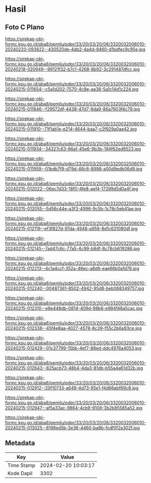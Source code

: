 # Hasil

## Foto C Plano

https://sirekap-obj-formc.kpu.go.id/aba8/pemilu/pdpr/33/20/03/20/06/3320032006010-20240220-093822--430520de-4db2-4a4d-9460-d1bdfec9c95e.jpg

https://sirekap-obj-formc.kpu.go.id/aba8/pemilu/pdpr/33/20/03/20/06/3320032006010-20240218-020949--99121f32-b7c1-4268-8b92-3c291487dfcc.jpg

https://sirekap-obj-formc.kpu.go.id/aba8/pemilu/pdpr/33/20/03/20/06/3320032006010-20240215-011654--c5a1d202-7570-4c8e-aa38-5a1c14d1c224.jpg

https://sirekap-obj-formc.kpu.go.id/aba8/pemilu/pdpr/33/20/03/20/06/3320032006010-20240215-011846--f29572df-4438-47d7-8da9-86a7603f4c79.jpg

https://sirekap-obj-formc.kpu.go.id/aba8/pemilu/pdpr/33/20/03/20/06/3320032006010-20240215-011910--71f1ab1e-e214-4644-baa7-c2f929a0ae42.jpg

https://sirekap-obj-formc.kpu.go.id/aba8/pemilu/pdpr/33/20/03/20/06/3320032006010-20240215-011934--34327c63-86af-45e6-9b3b-194f62ed9523.jpg

https://sirekap-obj-formc.kpu.go.id/aba8/pemilu/pdpr/33/20/03/20/06/3320032006010-20240215-011959--01bdb7f9-d79d-46c6-8998-a00d9edb06d9.jpg

https://sirekap-obj-formc.kpu.go.id/aba8/pemilu/pdpr/33/20/03/20/06/3320032006010-20240215-012022--06ec7d33-18f0-4fe8-aef4-17299d5d0a4f.jpg

https://sirekap-obj-formc.kpu.go.id/aba8/pemilu/pdpr/33/20/03/20/06/3320032006010-20240215-012055--5d56c44e-a3f3-4996-9c5b-1c78c5eb41ae.jpg

https://sirekap-obj-formc.kpu.go.id/aba8/pemilu/pdpr/33/20/03/20/06/3320032006010-20240215-012119--ef3f827d-97da-4948-a958-8d1c631080df.jpg

https://sirekap-obj-formc.kpu.go.id/aba8/pemilu/pdpr/33/20/03/20/06/3320032006010-20240215-012145--7ad47c6c-77a5-4c99-b8df-8c78cb619286.jpg

https://sirekap-obj-formc.kpu.go.id/aba8/pemilu/pdpr/33/20/03/20/06/3320032006010-20240215-012213--4c1a4ccf-352a-46ec-a8d6-eae66b0afd76.jpg

https://sirekap-obj-formc.kpu.go.id/aba8/pemilu/pdpr/33/20/03/20/06/3320032006010-20240215-012240--00487361-8502-4942-95d8-beb068349757.jpg

https://sirekap-obj-formc.kpu.go.id/aba8/pemilu/pdpr/33/20/03/20/06/3320032006010-20240215-012310--e8e448db-0814-409d-98b6-e984f48a5cac.jpg

https://sirekap-obj-formc.kpu.go.id/aba8/pemilu/pdpr/33/20/03/20/06/3320032006010-20240215-012338--45f4e8aa-4027-4578-8c39-f55c2b6a93ce.jpg

https://sirekap-obj-formc.kpu.go.id/aba8/pemilu/pdpr/33/20/03/20/06/3320032006010-20240215-012429--01c37799-15bb-4ef7-88ed-ddc4976a4053.jpg

https://sirekap-obj-formc.kpu.go.id/aba8/pemilu/pdpr/33/20/03/20/06/3320032006010-20240215-012643--825acb73-48b4-4da3-81db-b55a4a61d32b.jpg

https://sirekap-obj-formc.kpu.go.id/aba8/pemilu/pdpr/33/20/03/20/06/3320032006010-20240215-012912--20f10733-a649-4d73-95e1-f4d66abf69c8.jpg

https://sirekap-obj-formc.kpu.go.id/aba8/pemilu/pdpr/33/20/03/20/06/3320032006010-20240215-012947--af5a33ac-9864-4cb9-9108-3b2b85585a52.jpg

https://sirekap-obj-formc.kpu.go.id/aba8/pemilu/pdpr/33/20/03/20/06/3320032006010-20240215-013025--8198ed5b-3e36-4460-ba9b-fcdf0f2a302f.jpg


## Metadata

| Key        | Value               |
| ---------- | ------------------- |
| Time Stamp | 2024-02-20 10:03:17 |
| Kode Dapil | 3302                |



